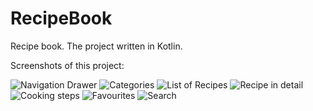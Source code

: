 # RecipeBook

Recipe book. The project written in Kotlin.

Screenshots of this project:

<img src="Screenshot_recipe_01.png" alt="Navigation Drawer"/>
<img src="Screenshot_recipe_02.png" alt="Categories"/>
<img src="Screenshot_recipe_03.png" alt="List of Recipes"/>
<img src="Screenshot_recipe_04.png" alt="Recipe in detail"/>
<img src="Screenshot_recipe_05.png" alt="Cooking steps"/>
<img src="Screenshot_recipe_06.png" alt="Favourites"/>
<img src="Screenshot_recipe_07.png" alt="Search"/>

